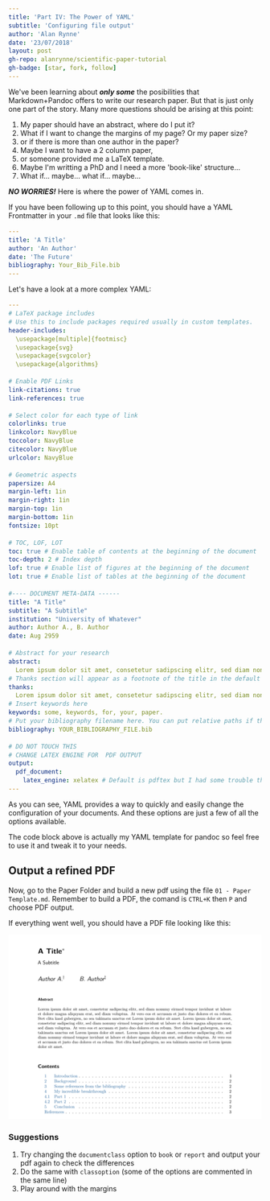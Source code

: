 ```yaml
---
title: 'Part IV: The Power of YAML'
subtitle: 'Configuring file output'
author: 'Alan Rynne'
date: '23/07/2018'
layout: post
gh-repo: alanrynne/scientific-paper-tutorial
gh-badge: [star, fork, follow]
---
```


We've been learning about ***only some*** the posibilities that Markdown+Pandoc offers to write our research paper. But that is just only one part of the story. Many more questions should be arising at this point:

1. My paper should have an abstract, where do I put it?
2. What if I want to change the margins of my page? Or my paper size?
3. or if there is more than one author in the paper?
4. Maybe I want to have a 2 column paper,
5. or someone provided me a LaTeX template.
6. Maybe I'm writting a PhD and I need a more 'book-like' structure...
7. What if... maybe... what if... maybe...

***NO WORRIES!*** Here is where the power of YAML comes in.

If you have been following up to this point, you should have a YAML Frontmatter in your `.md` file that looks like this:

```yaml
---
title: 'A Title'
author: 'An Author'
date: 'The Future'
bibliography: Your_Bib_File.bib
---
```

Let's have a look at a more complex YAML:

```yaml
---
# LaTeX package includes
# Use this to include packages required usually in custom templates.
header-includes:
  \usepackage[multiple]{footmisc}
  \usepackage{svg}
  \usepackage{svgcolor}
  \usepackage{algorithms}

# Enable PDF Links
link-citations: true
link-references: true

# Select color for each type of link
colorlinks: true
linkcolor: NavyBlue
toccolor: NavyBlue
citecolor: NavyBlue
urlcolor: NavyBlue

# Geometric aspects
papersize: A4
margin-left: 1in
margin-right: 1in
margin-top: 1in
margin-bottom: 1in
fontsize: 10pt

# TOC, LOF, LOT
toc: true # Enable table of contents at the beginning of the document
toc-depth: 2 # Index depth
lof: true # Enable list of figures at the beginning of the document
lot: true # Enable list of tables at the beginning of the document

#---- DOCUMENT META-DATA ------
title: "A Title"
subtitle: "A Subtitle"
institution: "University of Whatever"
author: Author A., B. Author
date: Aug 2959

# Abstract for your research
abstract:
  Lorem ipsum dolor sit amet, consetetur sadipscing elitr, sed diam nonumy eirmod tempor invidunt ut labore et dolore magna aliquyam erat, sed diam voluptua. At vero eos et accusam et justo duo dolores et ea rebum. Stet clita kasd gubergren, no sea takimata sanctus est Lorem ipsum dolor sit amet. Lorem ipsum dolor sit amet, consetetur sadipscing elitr, sed diam nonumy eirmod tempor invidunt ut labore et dolore magna aliquyam erat, sed diam voluptua. At vero eos et accusam et justo duo dolores et ea rebum. Stet clita kasd gubergren, no sea takimata sanctus est Lorem ipsum dolor sit amet. Lorem ipsum dolor sit amet, consetetur sadipscing elitr, sed diam nonumy eirmod tempor invidunt ut labore et dolore magna aliquyam erat, sed diam voluptua. At vero eos et accusam et justo duo dolores et ea rebum. Stet clita kasd gubergren, no sea takimata sanctus est Lorem ipsum dolor sit amet.
# Thanks section will appear as a footnote of the title in the default template. If you don't like this you can just erase it.
thanks:
  Lorem ipsum dolor sit amet, consetetur sadipscing elitr, sed diam nonumy eirmod tempor invidunt ut labore et dolore magna aliquyam erat, sed diam voluptua. At vero eos et accusam et justo duo dolores et ea rebum. Stet clita kasd gubergren, no sea takimata sanctus est Lorem ipsum dolor sit amet.
# Insert keywords here
keywords: some, keywords, for, your, paper.
# Put your bibliography filename here. You can put relative paths if the file is inside a folder in your working directory, or even the complete file path.
bibliography: YOUR_BIBLIOGRAPHY_FILE.bib

# DO NOT TOUCH THIS
# CHANGE LATEX ENGINE FOR  PDF OUTPUT
output:
  pdf_document: 
    latex_engine: xelatex # Default is pdftex but I had some trouble that xelatex seemed to solve. If nothing is wrong, don't touch this.
---
```

As you can see, YAML provides a way to quickly and easily change the configuration of your documents. And these options are just a few of all the options available.

The code block above is actually my YAML template for pandoc so feel free to use it and tweak it to your needs.

## Output a refined PDF

 Now, go to the Paper Folder and build a new pdf using the file `01 - Paper Template.md`. Remember to build a PDF, the comand is `CTRL+K` then `P` and choose PDF output.

 If everything went well, you should have a PDF file looking like this:

![Paper Template result](../img/paperTemplateResult.png)

### Suggestions

1. Try changing the `documentclass` option to `book` or `report` and output your pdf again to check the differences
2. Do the same with `classoption` (some of the options are commented in the same line)
3. Play around with the margins